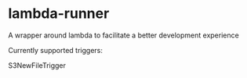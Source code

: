 # lambda-runner
A wrapper around lambda to facilitate a better development experience

Currently supported triggers:

S3NewFileTrigger